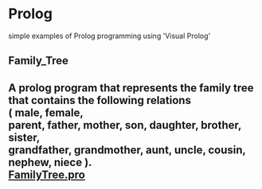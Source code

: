 # Prolog
 
 simple examples of Prolog programming using 'Visual Prolog'
 
 
## Family_Tree  
 A prolog program that represents the family tree that contains the following relations   
 ( male, female,  
 parent, father, mother, son, daughter, brother, sister,  
 grandfather, grandmother, aunt, uncle, cousin, nephew, niece ).  
  [FamilyTree.pro](https://github.com/saraatq/Prolog/blob/main/FamilyTree.pro)
---

